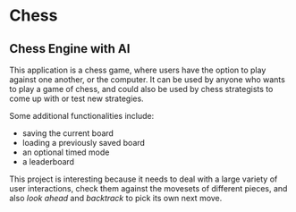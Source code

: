 # Chess
## Chess Engine with AI

This application is a chess game, where users have the
option to play against one another, or the computer. It
can be used by anyone who wants to play a game of chess, 
and could also be used by chess strategists to come up
with or test new strategies.

Some additional functionalities include:
- saving the current board
- loading a previously saved board
- an optional timed mode
- a leaderboard

This project is interesting because it needs to deal with
a large variety of user interactions, check them against
the movesets of different pieces, and also *look ahead* and
*backtrack* to pick its own next move.